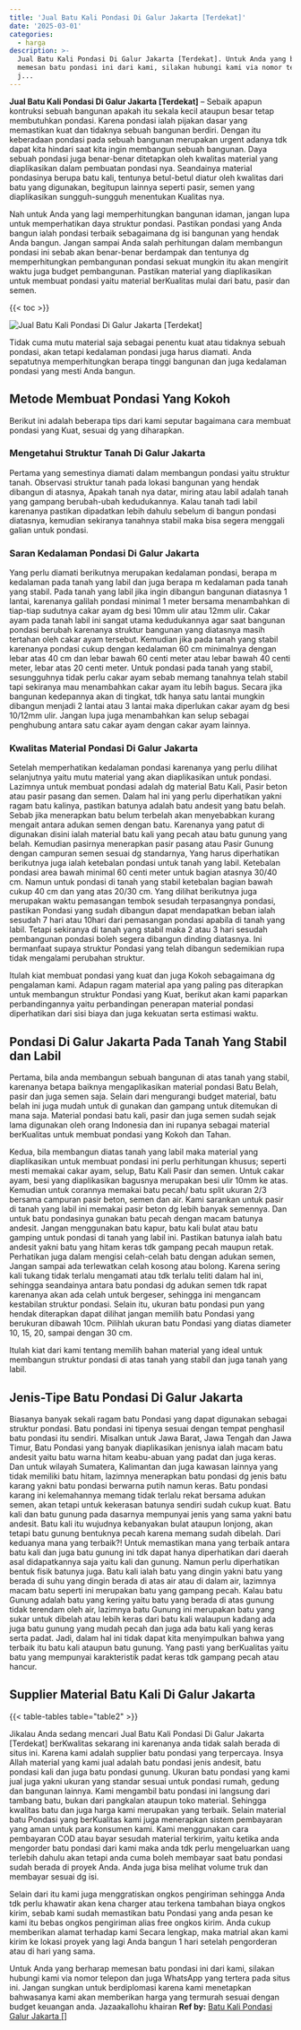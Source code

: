 ```yaml
---
title: 'Jual Batu Kali Pondasi Di Galur Jakarta [Terdekat]'
date: '2025-03-01'
categories:
  - harga
description: >-
  Jual Batu Kali Pondasi Di Galur Jakarta [Terdekat]. Untuk Anda yang berharap
  memesan batu pondasi ini dari kami, silakan hubungi kami via nomor telepon dan
  j...
---
```


**Jual Batu Kali Pondasi Di Galur Jakarta \[Terdekat\]** – Sebaik apapun kontruksi sebuah bangunan apakah itu sekala kecil ataupun besar tetap membutuhkan pondasi. Karena pondasi ialah pijakan dasar yang memastikan kuat dan tidaknya sebuah bangunan berdiri. Dengan itu keberadaan pondasi pada sebuah bangunan merupakan urgent adanya tdk dapat kita hindari saat kita ingin membangun sebuah bangunan. Daya sebuah pondasi juga benar-benar ditetapkan oleh kwalitas material yang diaplikasikan dalam pembuatan pondasi nya. Seandainya material pondasinya berupa batu kali, tentunya betul-betul diatur oleh kwalitas dari batu yang digunakan, begitupun lainnya seperti pasir, semen yang diaplikasikan sungguh-sungguh menentukan Kualitas nya.

Nah untuk Anda yang lagi memperhitungkan bangunan idaman, jangan lupa untuk memperhatikan daya struktur pondasi. Pastikan pondasi yang Anda bangun ialah pondasi terbaik sebagaimana dg isi bangunan yang hendak Anda bangun. Jangan sampai Anda salah perhitungan dalam membangun pondasi ini sebab akan benar-benar berdampak dan tentunya dg memperhitungkan pembangunan pondasi sekuat mungkin itu akan mengirit waktu juga budget pembangunan. Pastikan material yang diaplikasikan untuk membuat pondasi yaitu material berKualitas mulai dari batu, pasir dan semen.

{{< toc >}}

![Jual Batu Kali Pondasi Di Galur Jakarta [Terdekat]](/images/jual-batu-kali-25.png)

Tidak cuma mutu material saja sebagai penentu kuat atau tidaknya sebuah pondasi, akan tetapi kedalaman pondasi juga harus diamati. Anda sepatutnya memperhitungkan berapa tinggi bangunan dan juga kedalaman pondasi yang mesti Anda bangun.

## Metode Membuat Pondasi Yang Kokoh

Berikut ini adalah beberapa tips dari kami seputar bagaimana cara membuat pondasi yang Kuat, sesuai dg yang diharapkan.

### Mengetahui Struktur Tanah Di Galur Jakarta

Pertama yang semestinya diamati dalam membangun pondasi yaitu struktur tanah. Observasi struktur tanah pada lokasi bangunan yang hendak dibangun di atasnya, Apakah tanah nya datar, miring atau labil adalah tanah yang gampang berubah-ubah kedudukannya. Kalau tanah tadi labil karenanya pastikan dipadatkan lebih dahulu sebelum di bangun pondasi diatasnya, kemudian sekiranya tanahnya stabil maka bisa segera menggali galian untuk pondasi.

### Saran Kedalaman Pondasi Di Galur Jakarta

Yang perlu diamati berikutnya merupakan kedalaman pondasi, berapa m kedalaman pada tanah yang labil dan juga berapa m kedalaman pada tanah yang stabil. Pada tanah yang labil jika ingin dibangun bangunan diatasnya 1 lantai, karenanya galilah pondasi minimal 1 meter bersama menambahkan di tiap-tiap sudutnya cakar ayam dg besi 10mm ulir atau 12mm ulir. Cakar ayam pada tanah labil ini sangat utama kedudukannya agar saat bangunan pondasi berubah karenanya struktur bangunan yang diatasnya masih tertahan oleh cakar ayam tersebut. Kemudian jika pada tanah yang stabil karenanya pondasi cukup dengan kedalaman 60 cm minimalnya dengan lebar atas 40 cm dan lebar bawah 60 centi meter atau lebar bawah 40 centi meter, lebar atas 20 centi meter. Untuk pondasi pada tanah yang stabil, sesungguhnya tidak perlu cakar ayam sebab memang tanahnya telah stabil tapi sekiranya mau menambahkan cakar ayam itu lebih bagus. Secara jika bangunan kedepannya akan di tingkat, tdk hanya satu lantai mungkin dibangun menjadi 2 lantai atau 3 lantai maka diperlukan cakar ayam dg besi 10/12mm ulir. Jangan lupa juga menambahkan kan selup sebagai penghubung antara satu cakar ayam dengan cakar ayam lainnya.

### Kwalitas Material Pondasi Di Galur Jakarta

Setelah memperhatikan kedalaman pondasi karenanya yang perlu dilihat selanjutnya yaitu mutu material yang akan diaplikasikan untuk pondasi. Lazimnya untuk membuat pondasi adalah dg material Batu Kali, Pasir beton atau pasir pasang dan semen. Dalam hal ini yang perlu diperhatikan yakni ragam batu kalinya, pastikan batunya adalah batu andesit yang batu belah. Sebab jika menerapkan batu belum terbelah akan menyebabkan kurang mengait antara adukan semen dengan batu. Karenanya yang patut di digunakan disini ialah material batu kali yang pecah atau batu gunung yang belah. Kemudian pasirnya menerapkan pasir pasang atau Pasir Gunung dengan campuran semen sesuai dg standarnya, Yang harus diperhatikan berikutnya juga ialah ketebalan pondasi untuk tanah yang labil. Ketebalan pondasi area bawah minimal 60 centi meter untuk bagian atasnya 30/40 cm. Namun untuk pondasi di tanah yang stabil ketebalan bagian bawah cukup 40 cm dan yang atas 20/30 cm. Yang dilihat berikutnya juga merupakan waktu pemasangan tembok sesudah terpasangnya pondasi, pastikan Pondasi yang sudah dibangun dapat mendapatkan beban ialah sesudah 7 hari atau 10hari dari pemasangan pondasi apabila di tanah yang labil. Tetapi sekiranya di tanah yang stabil maka 2 atau 3 hari sesudah pembangunan pondasi boleh segera dibangun dinding diatasnya. Ini bermanfaat supaya struktur Pondasi yang telah dibangun sedemikian rupa tidak mengalami perubahan struktur.

Itulah kiat membuat pondasi yang kuat dan juga Kokoh sebagaimana dg pengalaman kami. Adapun ragam material apa yang paling pas diterapkan untuk membangun struktur Pondasi yang Kuat, berikut akan kami paparkan perbandingannya yaitu perbandingan penerapan material pondasi diperhatikan dari sisi biaya dan juga kekuatan serta estimasi waktu.

## Pondasi Di Galur Jakarta Pada Tanah Yang Stabil dan Labil

Pertama, bila anda membangun sebuah bangunan di atas tanah yang stabil, karenanya betapa baiknya mengaplikasikan material pondasi Batu Belah, pasir dan juga semen saja. Selain dari mengurangi budget material, batu belah ini juga mudah untuk di gunakan dan gampang untuk ditemukan di mana saja. Material pondasi batu kali, pasir dan juga semen sudah sejak lama digunakan oleh orang Indonesia dan ini rupanya sebagai material berKualitas untuk membuat pondasi yang Kokoh dan Tahan.

Kedua, bila membangun diatas tanah yang labil maka material yang diaplikasikan untuk membuat pondasi ini perlu perhitungan khusus; seperti mesti memakai cakar ayam, selup, Batu Kali Pasir dan semen. Untuk cakar ayam, besi yang diaplikasikan bagusnya merupakan besi ulir 10mm ke atas. Kemudian untuk corannya memakai batu pecah/ batu split ukuran 2/3 bersama campuran pasir beton, semen dan air. Kami sarankan untuk pasir di tanah yang labil ini memakai pasir beton dg lebih banyak semennya. Dan untuk batu pondasinya gunakan batu pecah dengan macam batunya andesit. Jangan menggunakan batu kapur, batu kali bulat atau batu gamping untuk pondasi di tanah yang labil ini. Pastikan batunya ialah batu andesit yakni batu yang hitam keras tdk gampang pecah maupun retak. Perhatikan juga dalam mengisi celah-celah batu dengan adukan semen, Jangan sampai ada terlewatkan celah kosong atau bolong. Karena sering kali tukang tidak terlalu mengamati atau tdk terlalu teliti dalam hal ini, sehingga seandainya antara batu pondasi dg adukan semen tdk rapat karenanya akan ada celah untuk bergeser, sehingga ini mengancam kestabilan struktur pondasi. Selain itu, ukuran batu pondasi pun yang hendak diterapkan dapat dilihat jangan memilih batu Pondasi yang berukuran dibawah 10cm. Pilihlah ukuran batu Pondasi yang diatas diameter 10, 15, 20, sampai dengan 30 cm.

Itulah kiat dari kami tentang memilih bahan material yang ideal untuk membangun struktur pondasi di atas tanah yang stabil dan juga tanah yang labil.

## Jenis-Tipe Batu Pondasi Di Galur Jakarta

Biasanya banyak sekali ragam batu Pondasi yang dapat digunakan sebagai struktur pondasi. Batu pondasi ini tipenya sesuai dengan tempat penghasil batu pondasi itu sendiri. Misalkan untuk Jawa Barat, Jawa Tengah dan Jawa Timur, Batu Pondasi yang banyak diaplikasikan jenisnya ialah macam batu andesit yaitu batu warna hitam keabu-abuan yang padat dan juga keras. Dan untuk wilayah Sumatera, Kalimantan dan juga kawasan lainnya yang tidak memiliki batu hitam, lazimnya menerapkan batu pondasi dg jenis batu karang yakni batu pondasi berwarna putih namun keras. Batu pondasi karang ini kelemahannya memang tidak terlalu rekat bersama adukan semen, akan tetapi untuk kekerasan batunya sendiri sudah cukup kuat. Batu kali dan batu gunung pada dasarnya mempunyai jenis yang sama yakni batu andesit. Batu kali itu wujudnya kebanyakan bulat ataupun lonjong, akan tetapi batu gunung bentuknya pecah karena memang sudah dibelah. Dari keduanya mana yang terbaik?! Untuk memastikan mana yang terbaik antara batu kali dan juga batu gunung ini tdk dapat hanya diperhatikan dari daerah asal didapatkannya saja yaitu kali dan gunung. Namun perlu diperhatikan bentuk fisik batunya juga. Batu kali ialah batu yang dingin yakni batu yang berada di suhu yang dingin berada di atas air atau di dalam air, lazimnya macam batu seperti ini merupakan batu yang gampang pecah. Kalau batu Gunung adalah batu yang kering yaitu batu yang berada di atas gunung tidak terendam oleh air, lazimnya batu Gunung ini merupakan batu yang sukar untuk dibelah atau lebih keras dari batu kali walaupun kadang ada juga batu gunung yang mudah pecah dan juga ada batu kali yang keras serta padat. Jadi, dalam hal ini tidak dapat kita menyimpulkan bahwa yang terbaik itu batu kali ataupun batu gunung. Yang pasti yang berKualitas yaitu batu yang mempunyai karakteristik padat keras tdk gampang pecah atau hancur.

## Supplier Material Batu Kali Di Galur Jakarta

{{< table-tables table="table2" >}}

Jikalau Anda sedang mencari Jual Batu Kali Pondasi Di Galur Jakarta \[Terdekat\] berKwalitas sekarang ini karenanya anda tidak salah berada di situs ini. Karena kami adalah supplier batu pondasi yang terpercaya. Insya Allah material yang kami jual adalah batu pondasi jenis andesit, batu pondasi kali dan juga batu pondasi gunung. Ukuran batu pondasi yang kami jual juga yakni ukuran yang standar sesuai untuk pondasi rumah, gedung dan bangunan lainnya. Kami mengambil batu pondasi ini langsung dari tambang batu, bukan dari pangkalan ataupun toko material. Sehingga kwalitas batu dan juga harga kami merupakan yang terbaik. Selain material batu Pondasi yang berKualitas kami juga menerapkan sistem pembayaran yang aman untuk para konsumen kami. Kami menggunakan cara pembayaran COD atau bayar sesudah material terkirim, yaitu ketika anda mengorder batu pondasi dari kami maka anda tdk perlu mengeluarkan uang terlebih dahulu akan tetapi anda cuma boleh membayar saat batu pondasi sudah berada di proyek Anda. Anda juga bisa melihat volume truk dan membayar sesuai dg isi.

Selain dari itu kami juga menggratiskan ongkos pengiriman sehingga Anda tdk perlu khawatir akan kena charger atau terkena tambahan biaya ongkos kirim, sebab kami sudah memastikan batu Pondasi yang anda pesan ke kami itu bebas ongkos pengiriman alias free ongkos kirim. Anda cukup memberikan alamat terhadap kami Secara lengkap, maka matrial akan kami kirim ke lokasi proyek yang lagi Anda bangun 1 hari setelah pengorderan atau di hari yang sama.

Untuk Anda yang berharap memesan batu pondasi ini dari kami, silakan hubungi kami via nomor telepon dan juga WhatsApp yang tertera pada situs ini. Jangan sungkan untuk berdiplomasi karena kami menetapkan bahwasanya kami akan memberikan harga yang termurah sesuai dengan budget keuangan anda. Jazaakallohu khairan
**Ref by:** [Batu Kali Pondasi Galur Jakarta []](https://id.wikipedia.org/wiki/Batu)
